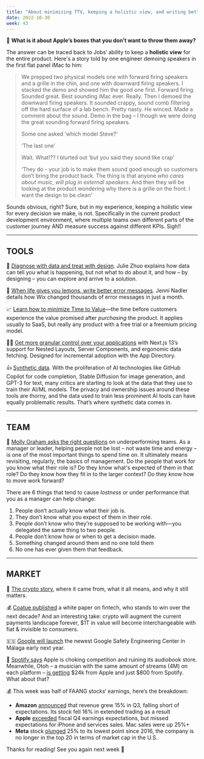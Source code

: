 ```yaml
---
title: "About minimizing TTV, keeping a holistic view, and writing better error messages"
date: 2022-10-30
week: 43
---
```


💬 **What is it about Apple’s boxes that you don’t want to throw them away?**

The answer can be traced back to Jobs‘ ability to keep a **holistic view** for the entire product. Here's a story told by one engineer demoing speakers in the first flat panel iMac to him:

> We prepped two physical models one with forward firing speakers and a grille in the chin, and one with downward firing speakers. I stacked the demo and showed him the good one first. Forward firing. Sounded great. Best sounding iMac ever. Really. Then I demoed the downward firing speakers. It sounded crappy, sound comb filtering off the hard surface of a lab bench. Pretty nasty. He winced. Made a comment about the sound. Demo in the bag – I though we were doing the great sounding forward firing speakers.
> 
> Some one asked ‘which model Steve?’
> 
> ‘The last one’
> 
> Wait. What!?? I blurted out ‘but you said they sound like crap’
> 
> ‘They do - your job is to make them sound good enough so customers don’t bring the product back. The thing is that anyone *who cares about music, will plug in external speakers*. And then they will be looking at the product wondering why there is a grille on the front. I want the design to be clean’

Sounds obvious, right? Sure, but in my experience, keeping a holistic view for every decision we make, is not. Specifically in the current product development environment, where multiple teams own different parts of the customer journey AND measure success against different KPIs. Sigh!!

---

## TOOLS

🧶 [Diagnose with data and treat with design](https://twitter.com/joulee/status/1367875690939346949?s=46). Julie Zhuo explains how data can tell you what is happening, but not what to do about it, and how – by designing – you can explore and arrive to a solution.

🍋 [When life gives you lemons, write better error messages](https://wix-ux.com/when-life-gives-you-lemons-write-better-error-messages-46c5223e1a2f). Jenni Nadler details how Wix changed thousands of error messages in just a month.

📈  [Learn how to minimize Time to Value](https://twitter.com/HurynPawel/status/1586085079767748608)—the time before customers experience the value promised after *purchasing* the product. It applies usually to SaaS, but really any product with a free trial or a freemium pricing model.

👨‍💻 [Get more granular control over your applications](https://nextjs.org/blog/next-13) with Next.js 13’s support for Nested Layouts, Server Components, and ergonomic data fetching. Designed for incremental adoption with the App Directory.

👍 [Synthetic data](https://stackoverflow.blog/2022/10/17/synthetic-data-big-data-fewer-privacy-risks/). With the proliferation of AI technologies like GitHub Copilot for code completion, Stable Diffusion for image generation, and GPT-3 for text, many critics are starting to look at the data that they use to train their AI/ML models. The privacy and ownership issues around these tools are thorny, and the data used to train less prominent AI tools can have equally problematic results. That’s where synthetic data comes in.

---

## TEAM

🤙 [Molly Graham asks the right questions](https://www.linkedin.com/posts/mograham_hate-to-break-it-to-you-but-your-team-is-activity-6985644502191394817-7ORb/) on underperforming teams. As a manager or leader, helping people not be lost – not waste time and energy – is one of the most important things to spend time on. It ultimately means revisiting, regularly, the basics of management. Do the people that work for you know what their role is? Do they know what's expected of them in that role? Do they know how they fit in to the larger context? Do they know how to move work forward?  
  
There are 6 things that tend to cause *lostness* or under performance that you as a manager can help change:
  
1) People don’t actually know what their job is.   
2) They don’t know what you expect of them in their role.   
3) People don’t know who they’re supposed to be working with—you delegated the same thing to two people.   
4) People don’t know how or when to get a decision made.   
5) Something changed around them and no one told them  
6) No one has ever given them that feedback.

---

## MARKET

🧩 [The crypto story](https://www.bloomberg.com/features/2022-the-crypto-story/), where it came from, what it all means, and why it still matters.

💰 [Coatue published](https://assets.ctfassets.net/iqem6dz8q0mk/6qbZWboqFNcq2i0YFa4Sxz/153aa898890c48e5333b22b9c0f6ffb4/Coatue_Next_Decade_in_FinTech_Oct-22.pdf) a white paper on fintech, who stands to win over the next decade? And an interesting take: crypto will augment the current payments landscape forever, $1T in value will become interchangeable with fiat & invisible to consumers.

🇪🇸 [Google will launch](https://blog.google/outreach-initiatives/public-policy/in-madrid-a-pitch-for-open-security/) the newest Google Safety Engineering Center in Málaga early next year.

🥁 [Spotify says](https://www.theverge.com/2022/10/25/23423384/spotify-apple-competitive-behavior-antitrust-commission-audiobooks) Apple is choking competition and ruining its audiobook store. Meanwhile, Otoh – a musician with the same amount of streams (4M) on each platform – [is getting](https://www.youtube.com/watch?v=FZ17btmzNK8) $24k from Apple and just $800 from Spotify. What about that?

💰 This week was half of FAANG stocks‘ earnings, here‘s the breakdown:
- **Amazon** [announced](https://www.cnbc.com/2022/10/27/amazon-amzn-earnings-q3-2022.html) that revenue grew 15% in Q3, falling short of expectations. Its stock fell 16% in extended trading as a result
- **Apple** [exceeded](https://www.cnbc.com/2022/10/27/amazon-amzn-earnings-q3-2022.html) fiscal Q4 earnings expectations, but missed expectations for iPhone and services sales. Mac sales were up 25%+
- **Meta** stock [plunged](https://www.cnbc.com/2022/10/27/meta-is-no-longer-one-of-the-20-biggest-us-companies.html) 25% to its lowest point since 2016, the company is no longer in the top 20 in terms of market cap in the U.S.

Thanks for reading! See you again next week 🫶